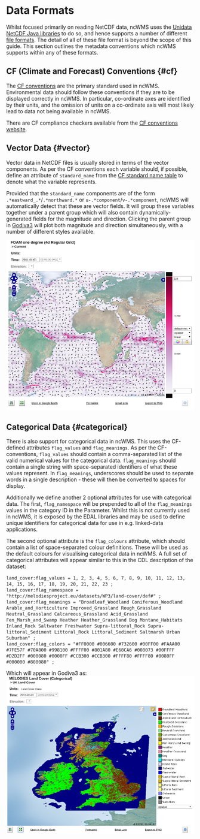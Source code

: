 # Data Formats

Whilst focused primarily on reading NetCDF data, ncWMS uses the [Unidata NetCDF Java libraries](http://www.unidata.ucar.edu/software/thredds/current/netcdf-java/) to do so, and hence supports a number of different [file formats](http://www.unidata.ucar.edu/software/thredds/current/netcdf-java/reference/formats/FileTypes.html). The detail of all of these file format is beyond the scope of this guide. This section outlines the metadata conventions which ncWMS supports within any of these formats.

## CF (Climate and Forecast) Conventions {#cf}
The [CF conventions](http://cfconventions.org/) are the primary standard used in ncWMS. Environmental data should follow these conventions if they are to be displayed correctly in ncWMS. In particular, co-ordinate axes are identified by their units, and the omission of units on a co-ordinate axis will most likely lead to data not being available in ncWMS.

There are CF compliance checkers available from the [CF conventions website](http://cfconventions.org/compliance-checker.html).

## Vector Data {#vector}
Vector data in NetCDF files is usually stored in terms of the vector components.  As per the CF conventions each variable should, if possible, define an attribute of `standard_name` from the [CF standard name table](http://cfconventions.org/Data/cf-standard-names/33/build/cf-standard-name-table.html) to denote what the variable represents.

Provided that the `standard_name` components are of the form `.*eastward_.*`/`.*northward.*` or `u-.*component`/`v-.*component`, ncWMS will automatically detect that these are vector fields. It will group these variables together under a parent group which will also contain dynamically-generated fields for the magnitude and direction. Clicking the parent group in [Godiva3](04-usage.md#godiva3) will plot both magnitude and direction simultaneously, with a number of different styles available.

![Vector data as viewed in Godiva3](images/godiva-vectors.png)

## Categorical Data {#categorical}
There is also support for categorical data in ncWMS. This uses the CF-defined attributes `flag_values` and `flag_meanings`. As per the CF-conventions, `flag_values` should contain a comma-separated list of the valid numerical values for the categorical data. `flag_meanings` should contain a single string with space-separated identifiers of what these values represent.  In `flag_meanings`, underscores should be used to separate words in a single description - these will then be converted to spaces for display.

Additionally we define another 2 optional attributes for use with categorical data.  The first, `flag_namespace` will be prepended to all of the `flag_meanings` values in the category ID in the Parameter. Whilst this is not currently used in ncWMS, it is exposed by the EDAL libraries and may be used to define unique identifiers for categorical data for use in e.g. linked-data applications.

The second optional attribute is the `flag_colours` attribute, which should contain a list of space-separated colour definitions. These will be used as the default colours for visualising categorical data in ncWMS.  A full set of categorical attributes will appear similar to this in the CDL description of the dataset:

```
land_cover:flag_values = 1, 2, 3, 4, 5, 6, 7, 8, 9, 10, 11, 12, 13, 14, 15, 16, 17, 18, 19, 20, 21, 22, 23 ;
land_cover:flag_namespace = "http://melodiesproject.eu/datasets/WP3/land-cover/def#" ;
land_cover:flag_meanings = "Broadleaf_Woodland Coniferous_Woodland Arable_and_Horticulture Improved_Grassland Rough_Grassland Neutral_Grassland Calcareous_Grassland Acid_Grassland Fen_Marsh_and_Swamp Heather Heather_Grassland Bog Montane_Habitats Inland_Rock Saltwater Freshwater Supra-littoral_Rock Supra-littoral_Sediment Littoral_Rock Littoral_Sediment Saltmarsh Urban Suburban" ;
land_cover:flag_colors = "#FF0000 #006600 #732600 #00FF00 #FAAA00 #7FE57F #70A800 #998100 #FFFF00 #801A80 #E68CA6 #008073 #00FFFF #D2D2FF #000080 #0000FF #CCB300 #CCB300 #FFFF80 #FFFF80 #8080FF #000000 #808080" ;
``` 

Which will appear in Godiva3 as:
![Categorical data as viewed in Godiva3](images/godiva-land_cover.png)